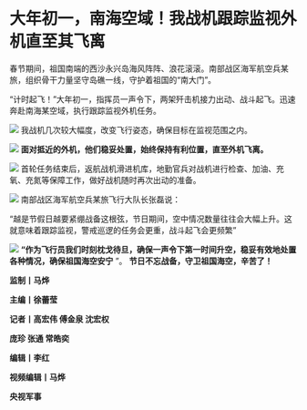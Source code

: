 # 大年初一，南海空域！我战机跟踪监视外机直至其飞离

春节期间，祖国南端的西沙永兴岛海风阵阵、浪花滚滚。南部战区海军航空兵某旅，组织骨干力量坚守岛礁一线，守护着祖国的“南大门”。

“计时起飞！”大年初一，指挥员一声令下，两架歼击机接力出动、战斗起飞。迅速奔赴南海某空域，执行跟踪监视外机任务。

![](https://inews.gtimg.com/newsapp_match/0/15625308440/0)
我战机几次较大幅度，改变飞行姿态，确保目标在监视范围之内。

![](https://inews.gtimg.com/newsapp_match/0/15625308455/0)
**面对抵近的外机，他们稳妥处置，始终保持有利位置，直至外机飞离。**

![](https://inews.gtimg.com/newsapp_bt/0/15625308579/1000)
首轮任务结束后，返航战机滑进机库，地勤官兵对战机进行检查、加油、充氧、充氮等保障工作，做好战机随时再次出动的准备。

![](https://inews.gtimg.com/newsapp_bt/0/15625308580/1000)
南部战区海军航空兵某旅飞行大队长张磊说：

“越是节假日越要紧绷战备这根弦，节日期间，空中情况数量往往会大幅上升。这就意味着跟踪监视，警戒巡逻的任务会更重，战斗起飞会更频繁”

![](https://inews.gtimg.com/newsapp_bt/0/15625308583/1000)
**“作为飞行员我们时刻枕戈待旦，确保一声令下第一时间升空，稳妥有效地处置各种情况，确保祖国海空安宁** ”。 **节日不忘战备，守卫祖国海空，辛苦了！**

**监制丨马烨**

**主编丨徐蕾莹**

**记者丨高宏伟 傅金泉 沈宏权**

**庞珍 张通 常皓奕**

**编辑丨李红**

**视频编辑丨马烨**

**央视军事**

